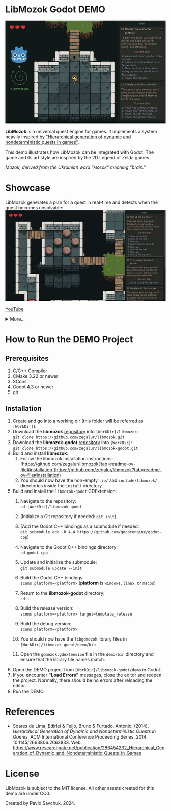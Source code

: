 # LibMozok Godot DEMO

![LibMozok Godot DEMO Banner](docs/imgs/godot-demo-banner.png)

**LibMozok** is a universal quest engine for games. It implements a system heavily inspired by ["Hierarchical generation of dynamic and nondeterministic quests in games"](https://www.researchgate.net/publication/286454232_Hierarchical_Generation_of_Dynamic_and_Nondeterministic_Quests_in_Games).

This demo illustrates how LibMozok can be integrated with Godot. 
The game and its art style are inspired by the 2D Legend of Zelda games.

*Mozok, derived from the Ukrainian word "мозок" meaning "brain."*

# Showcase

LibMozok generates a plan for a quest in real-time and detects when the quest becomes unsolvable:<br />
![DEMO-Gif-01](docs/imgs/demo-01.gif)

[YouTube](https://www.youtube.com/watch?v=g42drEw9XuY)

<details>
    <summary>More...</summary>
    The same quest, but successfully solved this time:<br />
    <img src="docs/imgs/demo-02.gif" alt="DEMO-Gif-02" />
</details>


# How to Run the DEMO Project

## Prerequisites

1. C/C++ Compiler
2. CMake 3.22 or newer
3. SCons
4. Godot 4.3 or newer
5. git

## Installation

1. Create and go into a working dir (this folder will be referred as `[WorkDir]`).
2. Download the **libmozok** [repository](https://github.com/zegalur/libmozok) into `[WorkDir]/libmozok`:<br />
`git clone https://github.com/zegalur/libmozok.git`
3. Download the **libmozok-godot** [repository](https://github.com/zegalur/libmozok-godot) into `[WorkDir]`:<br />
`git clone https://github.com/zegalur/libmozok-godot.git`
4. Build and install **libmozok**:
    1. Follow the libmozok installation instructions:<br />
    [https://github.com/zegalur/libmozok?tab=readme-ov-file#installation](https://github.com/zegalur/libmozok?tab=readme-ov-file#installation)
    2. You should now have the non-empty `lib/` and `include/libmozok/` directories inside the `install` directory.
6. Build and install the `libmozok-godot` GDExtension:
    1. Navigate to the repository:<br /> 
    `cd [WorkDir]/libmozok-godot`

    2. (Initialize a Git repository if needed: `git init`)

    3. (Add the Godot C++ bindings as a submodule if needed:<br /> 
    `git submodule add -b 4.4 https://github.com/godotengine/godot-cpp`)

    4. Navigate to the Godot C++ bindings directory:<br /> 
    `cd godot-cpp`

    5. Update and initialize the submodule:<br />
    `git submodule update --init`

    6. Build the Godot C++ bindings: <br /> 
    `scons platform=<platform>` (**platform** is `windows`, `linux`, or `macos`)

    7. Return to the **libmozok-godot** directory: <br>
    `cd ..`

    8. Build the release version: <br />
    `scons platform=<platform> target=template_release`

    9. Build the debug version: <br />
    `scons platform=<platform>`

    10. You should now have the `libgdmozok` library files in `[WorkDir]/libmozok-godot/demo/bin`
    
    11. Open the `gdmozok.gdextension` file in the `demo/bin` directory and ensure that the library file names match.
7. Open the DEMO project from `[WorkDir]/libmozok-godot/demo` in Godot. 
8. If you encounter **"Load Errors"** messages, close the editor and reopen the project. Normally, there should be no errors after reloading the editor.
9. Run the DEMO.

# References

* Soares de Lima, Edirlei & Feijó, Bruno & Furtado, Antonio. (2014). *Hierarchical Generation of Dynamic and Nondeterministic Quests in Games.* ACM International Conference Proceeding Series. 2014. 10.1145/2663806.2663833. Web. https://www.researchgate.net/publication/286454232_Hierarchical_Generation_of_Dynamic_and_Nondeterministic_Quests_in_Games

# License

LibMozok is subject to the MIT license. 
All other assets created for this demo are under CC0.

Created by Pavlo Savchuk, 2024.
